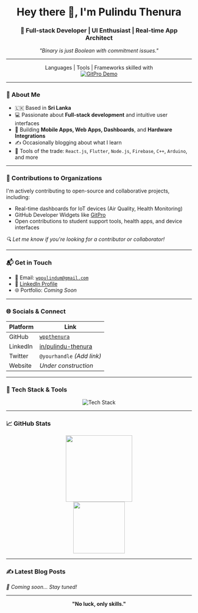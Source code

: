 <h1 align="center">Hey there 👋, I'm Pulindu Thenura</h1>
<h3 align="center">🚀 Full-stack Developer | UI Enthusiast | Real-time App Architect</h3>
<p align="center"><em>"Binary is just Boolean with commitment issues."</em></p>

---

<p align="center">
  Languages | Tools | Frameworks skilled with<br>
  <a href="https://wppthenura.github.io/gitpro/" target="_blank">
    <img src="https://img.shields.io/badge/Live-GitPro-blue?style=for-the-badge&logo=github" alt="GitPro Demo" />
  </a>
  <br/>
</p>

---

### 🧠 About Me

- 🇱🇰 Based in **Sri Lanka**
- 💻 Passionate about **Full-stack development** and intuitive user interfaces
- 📱 Building **Mobile Apps, Web Apps, Dashboards**, and **Hardware Integrations**
- ✍️ Occasionally blogging about what I learn
- 🧰 Tools of the trade: `React.js`, `Flutter`, `Node.js`, `Firebase`, `C++`, `Arduino`, and more

---

### 🏢 Contributions to Organizations

I'm actively contributing to open-source and collaborative projects, including:

- Real-time dashboards for IoT devices (Air Quality, Health Monitoring)
- GitHub Developer Widgets like [GitPro](https://wppthenura.github.io/gitpro/)
- Open contributions to student support tools, health apps, and device interfaces

_🔍 Let me know if you're looking for a contributor or collaborator!_

---

### 📬 Get in Touch

- 📧 Email: [`wppulindum@gmail.com`](mailto:wppulindum@gmail.com)
- 💼 [LinkedIn Profile](https://www.linkedin.com/in/pulindu-thenura-01a70617a/)
- 🌐 Portfolio: _Coming Soon_

---

### 🌐 Socials & Connect

| Platform | Link |
|----------|------|
| GitHub   | [`wppthenura`](https://github.com/wppthenura) |
| LinkedIn | [in/pulindu-thenura](https://www.linkedin.com/in/pulindu-thenura-01a70617a/) |
| Twitter  | `@yourhandle` _(Add link)_ |
| Website  | _Under construction_ |

---

### 🧰 Tech Stack & Tools

<p align="center">
  <img src="https://skillicons.dev/icons?i=html,css,js,ts,react,nodejs,flutter,dart,java,c,cpp,cs,mysql,mongodb,firebase,linux,git,postman,arduino,tailwind,photoshop,illustrator&perline=10" alt="Tech Stack" />
</p>

---

### 📈 GitHub Stats

<p align="center">
  <img src="https://github-readme-stats.vercel.app/api?username=wppthenura&show_icons=true&theme=radical" height="180px"/>
  <br />
  <img src="https://github-readme-stats.vercel.app/api/top-langs/?username=wppthenura&layout=compact&theme=radical" height="140px"/>
</p>

---

### ✍️ Latest Blog Posts

<!-- Replace this with automated GitHub Actions or manual updates -->
_📝 Coming soon... Stay tuned!_

---

<p align="center"><strong>"No luck, only skills."</strong></p>
